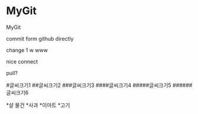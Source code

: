 # MyGit
MyGit

commit form github directly

change 1 w
www


nice connect

pull?


#글씨크기1
##글씨크기2
###글씨크기3
####글씨크기4
#####글씨크기5
######글씨크기6

*살 물건
 *사과
*이마트
 *고기
